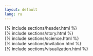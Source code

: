 ```yaml
---
layout: default
lang: ru
---
```


<div id="index-grid">
    <span id="index-header-background"></span>
    <section id="index-header">
        {% include sections/header.html %}
    </section>
    <section id="index-story">
        {% include sections/story.html %}
    </section>
    <section>
        {% include sections/science.html %}
    </section>
    <section>
        {% include sections/invitation.html %}
    </section>
    <section>
        {% include sections/visualization.html %}
    </section>
</div>
